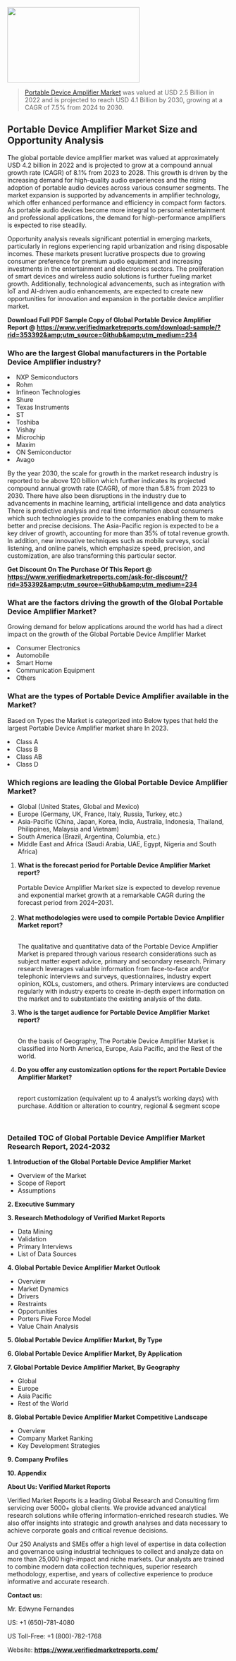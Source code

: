 <img src="https://ffe5etoiles.com/wp-content/uploads/2024/12/MST1-300x171.png" alt="" width="300" height="171" class="alignnone size-medium wp-image-20088" /><blockquote><p><p><a href="https://www.verifiedmarketreports.com/download-sample/?rid=353392&utm_source=Github&utm_medium=234" target="_blank">Portable Device Amplifier Market</a> was valued at USD 2.5 Billion in 2022 and is projected to reach USD 4.1 Billion by 2030, growing at a CAGR of 7.5% from 2024 to 2030.</p></blockquote><p><h2>Portable Device Amplifier Market Size and Opportunity Analysis</h2><p>The global portable device amplifier market was valued at approximately USD 4.2 billion in 2022 and is projected to grow at a compound annual growth rate (CAGR) of 8.1% from 2023 to 2028. This growth is driven by the increasing demand for high-quality audio experiences and the rising adoption of portable audio devices across various consumer segments. The market expansion is supported by advancements in amplifier technology, which offer enhanced performance and efficiency in compact form factors. As portable audio devices become more integral to personal entertainment and professional applications, the demand for high-performance amplifiers is expected to rise steadily.</p><p>Opportunity analysis reveals significant potential in emerging markets, particularly in regions experiencing rapid urbanization and rising disposable incomes. These markets present lucrative prospects due to growing consumer preference for premium audio equipment and increasing investments in the entertainment and electronics sectors. The proliferation of smart devices and wireless audio solutions is further fueling market growth. Additionally, technological advancements, such as integration with IoT and AI-driven audio enhancements, are expected to create new opportunities for innovation and expansion in the portable device amplifier market.</p></p><p class=""><strong>Download Full PDF Sample Copy of Global Portable Device Amplifier Report @ <a href="https://www.verifiedmarketreports.com/download-sample/?rid=353392&amp;utm_source=Github&amp;utm_medium=234" target="_blank">https://www.verifiedmarketreports.com/download-sample/?rid=353392&amp;utm_source=Github&amp;utm_medium=234</a></strong></p><h3 id="" class="">Who are the largest Global manufacturers in the Portable Device Amplifier industry?</h3><p><li>NXP Semiconductors</li><li> Rohm</li><li> Infineon Technologies</li><li> Shure</li><li> Texas Instruments</li><li> ST</li><li> Toshiba</li><li> Vishay</li><li> Microchip</li><li> Maxim</li><li> ON Semiconductor</li><li> Avago</li></p><div class=""><div class="" dir="" data-message-author-role="" data-message-id="" data-message-model-slug=""><div class=""><div class=""><div class=""><div class="" dir="" data-message-author-role="" data-message-id="" data-message-model-slug=""><div class=""><div class=""><p>By the year 2030, the scale for growth in the market research industry is reported to be above 120 billion which further indicates its projected compound annual growth rate (CAGR), of more than 5.8% from 2023 to 2030. There have also been disruptions in the industry due to advancements in machine learning, artificial intelligence and data analytics There is predictive analysis and real time information about consumers which such technologies provide to the companies enabling them to make better and precise decisions. The Asia-Pacific region is expected to be a key driver of growth, accounting for more than 35% of total revenue growth. In addition, new innovative techniques such as mobile surveys, social listening, and online panels, which emphasize speed, precision, and customization, are also transforming this particular sector.</p><p><strong>Get Discount On The Purchase Of This Report @&nbsp; <a href="https://www.verifiedmarketreports.com/ask-for-discount/?rid=353392&amp;utm_source=Github&amp;utm_medium=234" target="_blank">https://www.verifiedmarketreports.com/ask-for-discount/?rid=353392&amp;utm_source=Github&amp;utm_medium=234</a></strong></p></div></div></div></div></div></div></div></div><h3 id="" class="">What are the factors driving the growth of the Global Portable Device Amplifier Market?</h3><p id="" class="">Growing demand for below applications around the world has had a direct impact on the growth of the Global Portable Device Amplifier Market</p><p id="" class=""><li>Consumer Electronics</li><li> Automobile</li><li> Smart Home</li><li> Communication Equipment</li><li> Others</li></p><h3 id="" class="">What are the types of Portable Device Amplifier available in the Market?</h3><p id="" class="">Based on Types the Market is categorized into Below types that held the largest Portable Device Amplifier market share In 2023.</p><p id="" class=""><li>Class A</li><li> Class B</li><li> Class AB</li><li> Class D</li></p><h3 id="" class="">Which regions are leading the Global Portable Device Amplifier Market?</h3><ul><li>Global (United States, Global and Mexico)</li><li>Europe (Germany, UK, France, Italy, Russia, Turkey, etc.)</li><li>Asia-Pacific (China, Japan, Korea, India, Australia, Indonesia, Thailand, Philippines, Malaysia and Vietnam)</li><li>South America (Brazil, Argentina, Columbia, etc.)</li><li>Middle East and Africa (Saudi Arabia, UAE, Egypt, Nigeria and South Africa)</li></ul><p><ol><li><strong>What is the forecast period for Portable Device Amplifier Market report?<br /></strong><br /><span data-sheets-root="1" data-sheets-value="{&quot;1&quot;:2,&quot;2&quot;:&quot;XXXX size is expected to develop revenue and exponential market growth at a remarkable CAGR during the forecast period from 2024&ndash;2030.&quot;}" data-sheets-userformat="{&quot;2&quot;:12674,&quot;4&quot;:{&quot;1&quot;:2,&quot;2&quot;:16776960},&quot;10&quot;:2,&quot;11&quot;:0,&quot;15&quot;:&quot;Arial&quot;,&quot;16&quot;:12}">Portable Device Amplifier Market size is expected to develop revenue and exponential market growth at a remarkable CAGR during the forecast period from 2024&ndash;2031.</span><br /><br /></li><li><strong>What methodologies were used to compile Portable Device Amplifier Market report?<br /><br /></strong><p>The qualitative and quantitative data of the&nbsp;Portable Device Amplifier Market is prepared through various research considerations such as subject matter expert advice, primary and secondary research. Primary research leverages valuable information from face-to-face and/or telephonic interviews and surveys, questionnaires, industry expert opinion, KOLs, customers, and others. Primary interviews are conducted regularly with industry experts to create in-depth expert information on the market and to substantiate the existing analysis of the data.&nbsp;</p></li><li><strong>Who is the target audience for Portable Device Amplifier Market report?<br /><br /></strong><p>On the basis of Geography, The&nbsp;Portable Device Amplifier Market is classified into North America, Europe, Asia Pacific, and the Rest of the world.</p></li><li><strong>Do you offer any customization options for the report Portable Device Amplifier Market?<br /><br /></strong><p>report customization (equivalent up to 4 analyst&rsquo;s working days) with purchase. Addition or alteration to country, regional &amp; segment scope</p><p>&nbsp;</p></li></ol></p><h3 id="" class="">Detailed TOC of Global Portable Device Amplifier Market Research Report, 2024-2032</h3><p id="" class=""><strong>1. Introduction of the Global Portable Device Amplifier Market</strong></p><ul><li>Overview of the Market</li><li>Scope of Report</li><li>Assumptions</li></ul><p id="" class=""><strong>2. Executive Summary</strong></p><p id="" class=""><strong>3. Research Methodology of&nbsp;Verified Market Reports</strong></p><ul><li>Data Mining</li><li>Validation</li><li>Primary Interviews</li><li>List of Data Sources</li></ul><p id="" class=""><strong>4. Global Portable Device Amplifier Market Outlook</strong></p><ul><li>Overview</li><li>Market Dynamics</li><li>Drivers</li><li>Restraints</li><li>Opportunities</li><li>Porters Five Force Model</li><li>Value Chain Analysis</li></ul><p id="" class=""><strong>5. Global Portable Device Amplifier Market, By&nbsp;Type</strong></p><p id="" class=""><strong>6. Global Portable Device Amplifier Market, By Application</strong></p><p id="" class=""><strong>7. Global Portable Device Amplifier Market, By Geography</strong></p><ul><li>Global</li><li>Europe</li><li>Asia Pacific</li><li>Rest of the World</li></ul><p id="" class=""><strong>8. Global Portable Device Amplifier Market Competitive Landscape</strong></p><ul><li>Overview</li><li>Company Market Ranking</li><li>Key Development Strategies</li></ul><p id="" class=""><strong>9. Company Profiles</strong></p><p id="" class=""><strong>10. Appendix</strong></p><p id="" class=""><strong>About Us: Verified Market Reports</strong></p><p id="" class="">Verified Market Reports is a leading Global Research and Consulting firm servicing over 5000+ global clients. We provide advanced analytical research solutions while offering information-enriched research studies. We also offer insights into strategic and growth analyses and data necessary to achieve corporate goals and critical revenue decisions.</p><p id="" class="">Our 250 Analysts and SMEs offer a high level of expertise in data collection and governance using industrial techniques to collect and analyze data on more than 25,000 high-impact and niche markets. Our analysts are trained to combine modern data collection techniques, superior research methodology, expertise, and years of collective experience to produce informative and accurate research.</p><p id="" class=""><strong>Contact us:</strong></p><p id="" class="">Mr. Edwyne Fernandes</p><p id="" class="">US: +1 (650)-781-4080</p><p id="" class="">US Toll-Free: +1 (800)-782-1768</p><p id="" class="">Website: <a target="" data-test-app-aware-link=""><strong>https://www.verifiedmarketreports.com/</strong></a></p>

